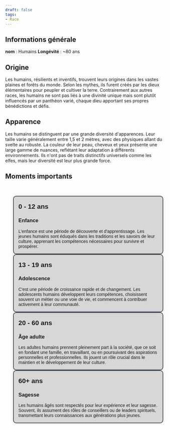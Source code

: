 ```yaml
---
draft: false
tags:
- Race
---
```


## Informations générale

**nom** : Humains
**Longévité** : ~80 ans

## Origine

Les humains, résilients et inventifs, trouvent leurs origines dans les vastes plaines et forêts du monde. Selon les mythes, ils furent créés par les dieux élémentaires pour peupler et cultiver la terre. Contrairement aux autres races, les humains ne sont pas liés à une divinité unique mais sont plutôt influencés par un panthéon varié, chaque dieu apportant ses propres bénédictions et défis.

## Apparence

Les humains se distinguent par une grande diversité d'apparences. Leur taille varie généralement entre 1,5 et 2 mètres, avec des physiques allant du svelte au robuste. La couleur de leur peau, cheveux et yeux présente une large gamme de nuances, reflétant leur adaptation à différents environnements. Ils n'ont pas de traits distinctifs universels comme les elfes, mais leur diversité est leur plus grande force.

## Moments importants

<!DOCTYPE html>
<html lang="en">
<head>
<meta charset="UTF-8">
<meta name="viewport" content="width=device-width, initial-scale=1.0">
<title>Timeline</title>
<style>
    .timeline {
        max-width: 800px;
        margin: 50px auto;
        font-family: Arial, sans-serif;
    }
    
    .event {
        margin-bottom: 50px;
        position: relative;
    }
    
    .event::before {
        content: '';
        position: absolute;
        top: 0;
        left: -15px;
        height: 100%;
        width: 5px;
        background-color: #3d4852;
    }
    
    .event-content {
        padding: 15px;
        border-radius: 10px;
        background-color: rgba(0, 0, 0, 0.15); /* Couleur de fond légèrement assombrie */
        box-shadow: 0px 0px 10px rgba(0, 0, 0, 0.1); /* Ombre légère */
        margin-left: 25px;
        border: 2px solid #3d4852;
    }
    
    .event h2 {
        margin-bottom: 5px;
        margin-top: 5px;
    }
    
    .content {
        margin: 0;
    }
    .author{
        margin-top: 10px;
        margin-bottom: 0px;
        font-style: italic;
        text-align: end;
    }
    .author::before{
        content: 'auteur.e.s : ';
    }
</style>
</head>
<body>

<div class="timeline">
    <div class="event">
        <div class="event-content">
            <h2>0 - 12 ans</h2>
            <h3>Enfance</h3>
            <p class="content">L'enfance est une période de découverte et d'apprentissage. Les jeunes humains sont éduqués dans les traditions et les savoirs de leur culture, apprenant les compétences nécessaires pour survivre et prospérer.</p>
        </div>
    </div>
    <div class="event">
        <div class="event-content">
            <h2>13 - 19 ans</h2>
            <h3>Adolescence</h3>
            <p class="content">C'est une période de croissance rapide et de changement. Les adolescents humains développent leurs compétences, choisissent souvent un métier ou une voie de vie, et commencent à contribuer activement à leur communauté.</p>
        </div>
    </div>
    <div class="event">
        <div class="event-content">
            <h2>20 - 60 ans</h2>
            <h3>Âge adulte</h3>
            <p class="content">Les adultes humains prennent pleinement part à la société, que ce soit en fondant une famille, en travaillant, ou en poursuivant des aspirations personnelles et professionnelles. Ils jouent un rôle crucial dans le maintien et le développement de leur culture.</p>
        </div>
    </div>
    <div class="event">
        <div class="event-content">
            <h2>60+ ans</h2>
            <h3>Sagesse</h3>
            <p class="content">Les humains âgés sont respectés pour leur expérience et leur sagesse. Souvent, ils assument des rôles de conseillers ou de leaders spirituels, transmettant leurs connaissances aux générations plus jeunes.</p>
        </div>
    </div>
</div>